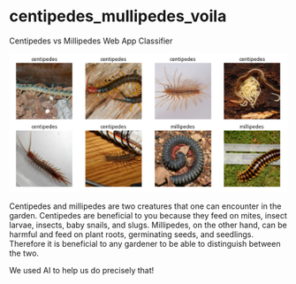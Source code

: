 # centipedes_mullipedes_voila
Centipedes vs Millipedes Web App Classifier

![](images/worms.png)

Centipedes and millipedes are two creatures that one can encounter in the garden. Centipedes are beneficial to you because they feed on mites, insect larvae,  insects, baby snails, and slugs. Millipedes, on the other hand, can be harmful and feed on plant roots, germinating seeds, and seedlings. Therefore it is beneficial to any gardener to be able to distinguish between the two.

We used AI to help us do precisely that!
